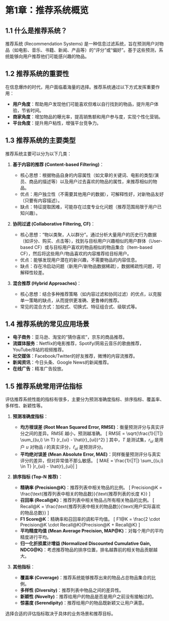 # 第1章：推荐系统概览

## 1.1 什么是推荐系统？

推荐系统 (Recommendation Systems) 是一种信息过滤系统，旨在预测用户对物品（如电影、音乐、书籍、新闻、产品等）的“评分”或“偏好”。基于这些预测，系统能够向用户推荐他们可能感兴趣的物品。

## 1.2 推荐系统的重要性

在信息爆炸的时代，用户面临着海量的选择。推荐系统通过以下方式发挥重要作用：

*   **用户角度**：帮助用户发现他们可能喜欢但难以自行找到的物品，提升用户体验，节省时间。
*   **商家角度**：增加物品的曝光率，提高销售额和用户参与度，实现个性化营销。
*   **平台角度**：提升用户粘性，增强平台竞争力。

## 1.3 推荐系统的主要类型

推荐系统主要可以分为以下几类：

1.  **基于内容的推荐 (Content-based Filtering)**：
    *   核心思想：根据物品自身的内容属性（如文章的关键词、电影的类型/演员、商品的描述等）以及用户过去喜欢的物品的属性，来推荐相似的物品。
    *   优点：用户独立性（不需要其他用户的数据），可解释性好，对新物品友好（只要有内容描述）。
    *   缺点：特征提取困难，可能存在过度专业化问题（推荐范围局限于用户已知兴趣）。

2.  **协同过滤 (Collaborative Filtering, CF)**：
    *   核心思想：“物以类聚，人以群分”。通过分析大量用户的历史行为数据（如评分、购买、点击等），找到与目标用户兴趣相似的用户群体（User-based CF）或与目标用户喜欢的物品相似的物品集合（Item-based CF），然后将这些用户/物品喜欢的内容推荐给目标用户。
    *   优点：能够发现用户潜在的新兴趣，不需要物品的内容信息。
    *   缺点：存在冷启动问题（新用户/新物品数据稀疏），数据稀疏性问题，可解释性较差。

3.  **混合推荐 (Hybrid Approaches)**：
    *   核心思想：结合多种推荐策略（如内容过滤和协同过滤）的优点，以克服单一策略的缺点，从而提供更准确、更鲁棒的推荐。
    *   常见的混合方式：加权式、切换式、特征组合式、级联式等。

## 1.4 推荐系统的常见应用场景

*   **电子商务**：亚马逊、淘宝的“猜你喜欢”，京东的商品推荐。
*   **流媒体服务**：Netflix的电影推荐，Spotify/网易云音乐的歌曲推荐，YouTube/B站的视频推荐。
*   **社交媒体**：Facebook/Twitter的好友推荐，微博的内容流推荐。
*   **新闻资讯**：今日头条、Google News的新闻推荐。
*   **在线广告**：精准广告投放。

## 1.5 推荐系统常用评估指标

评估推荐系统性能的指标有很多，主要分为预测准确度指标、排序指标、覆盖率、多样性、新颖性等。

1.  **预测准确度指标**：
    *   **均方根误差 (Root Mean Squared Error, RMSE)**：衡量预测评分与真实评分之间的差异。RMSE 越小，预测越准确。
        \[ RMSE = \sqrt{\frac{1}{|T|} \sum_{(u,i) \in T} (r_{ui} - \hat{r}_{ui})^2} \]
        其中，$T$ 是测试集，$r_{ui}$ 是用户 $u$ 对物品 $i$ 的真实评分，$\hat{r}_{ui}$ 是预测评分。
    *   **平均绝对误差 (Mean Absolute Error, MAE)**：同样衡量预测评分与真实评分的差异，但对异常值不那么敏感。
        \[ MAE = \frac{1}{|T|} \sum_{(u,i) \in T} |r_{ui} - \hat{r}_{ui}| \]

2.  **排序指标 (Top-N 推荐)**：
    *   **精确率 (Precision@K)**：推荐列表中相关物品的比例。
        \[ Precision@K = \frac{\text{推荐列表中相关的物品数}}{\text{推荐列表的长度 K}} \]
    *   **召回率 (Recall@K)**：推荐列表中相关物品占所有相关物品的比例。
        \[ Recall@K = \frac{\text{推荐列表中相关的物品数}}{\text{用户实际喜欢的物品总数}} \]
    *   **F1 Score@K**：精确率和召回率的调和平均值。
        \[ F1@K = \frac{2 \cdot Precision@K \cdot Recall@K}{Precision@K + Recall@K} \]
    *   **平均精度均值 (Mean Average Precision, MAP@K)**：对每个用户的平均精度进行平均。
    *   **归一化折损累计增益 (Normalized Discounted Cumulative Gain, NDCG@K)**：考虑推荐物品的排序位置，排名越靠前的相关物品贡献越大。

3.  **其他指标**：
    *   **覆盖率 (Coverage)**：推荐系统能够推荐出来的物品占总物品集合的比例。
    *   **多样性 (Diversity)**：推荐列表中物品之间的差异性。
    *   **新颖性 (Novelty)**：推荐给用户的物品是否是用户之前没有接触过的。
    *   **惊喜度 (Serendipity)**：推荐给用户的物品既新颖又让用户满意。

选择合适的评估指标取决于具体的业务场景和推荐目标。